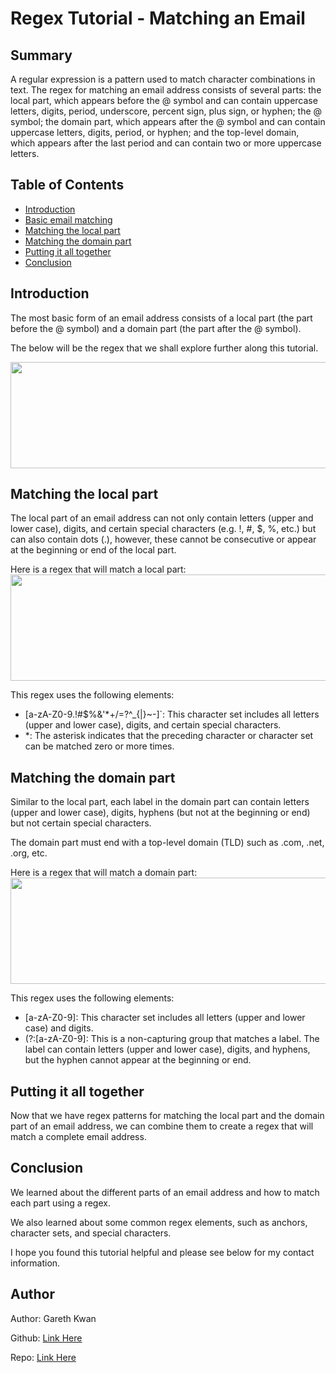# Regex Tutorial - Matching an Email

## Summary

A regular expression is a pattern used to match character combinations in text. The regex for matching an email address consists of several parts: the local part, which appears before the @ symbol and can contain uppercase letters, digits, period, underscore, percent sign, plus sign, or hyphen; the @ symbol; the domain part, which appears after the @ symbol and can contain uppercase letters, digits, period, or hyphen; and the top-level domain, which appears after the last period and can contain two or more uppercase letters.

## Table of Contents

- [Introduction](#introduction)
- [Basic email matching](#basicemailmatching)
- [Matching the local part](#matchingthelocalpart)
- [Matching the domain part](#matchingthedomainpart)
- [Putting it all together](#puttingitalltogether)
- [Conclusion](#conclusion)

## Introduction

The most basic form of an email address consists of a local part (the part before the @ symbol) and a domain part (the part after the @ symbol).

The below will be the regex that we shall explore further along this tutorial.

<img src="https://user-images.githubusercontent.com/108771904/211237699-bcc38da0-1739-4136-9232-9ba1e2837a54.png" width="630" height="170"/>

## Matching the local part

The local part of an email address can not only contain letters (upper and lower case), digits, and certain special characters (e.g. !, #, $, %, etc.) but can also contain dots (.), however, these cannot be consecutive or appear at the beginning or end of the local part.

Here is a regex that will match a local part:
<img src="https://user-images.githubusercontent.com/108771904/211238792-6d9df6d4-f767-4c12-9477-39b71dffc798.png" width="630" height="170"/>

This regex uses the following elements:

- [a-zA-Z0-9.!#$%&'*+/=?^_{|}~-]`: This character set includes all letters (upper and lower case), digits, and certain special characters.
- \*: The asterisk indicates that the preceding character or character set can be matched zero or more times.

## Matching the domain part

Similar to the local part, each label in the domain part can contain letters (upper and lower case), digits, hyphens (but not at the beginning or end) but not certain special characters.

The domain part must end with a top-level domain (TLD) such as .com, .net, .org, etc.

Here is a regex that will match a domain part:
<img src="https://user-images.githubusercontent.com/108771904/211238793-7b6e8920-1315-46a0-bd44-43b6aa9cccd0.png" width="630" height="170"/>

This regex uses the following elements:

- [a-zA-Z0-9]: This character set includes all letters (upper and lower case) and digits.
- (?:[a-zA-Z0-9]: This is a non-capturing group that matches a label. The label can contain letters (upper and lower case), digits, and hyphens, but the hyphen cannot appear at the beginning or end.

## Putting it all together

Now that we have regex patterns for matching the local part and the domain part of an email address, we can combine them to create a regex that will match a complete email address.

## Conclusion

We learned about the different parts of an email address and how to match each part using a regex.

We also learned about some common regex elements, such as anchors, character sets, and special characters.

I hope you found this tutorial helpful and please see below for my contact information.

## Author

Author: Gareth Kwan

Github: [Link Here ](https://github.com/Gareth-Kwan)

Repo: [Link Here ](https://github.com/Gareth-Kwan/regex-tutorial)
